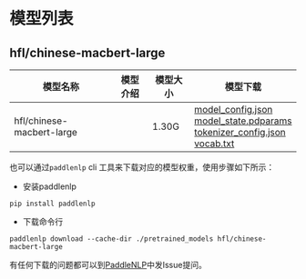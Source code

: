 #  模型列表

## hfl/chinese-macbert-large

| 模型名称 | 模型介绍 | 模型大小  | 模型下载 |
| --- | --- | --- | --- |
|hfl/chinese-macbert-large|  | 1.30G | [model_config.json](https://bj.bcebos.com/paddlenlp/models/community/hfl/chinese-macbert-large/model_config.json)<br>[model_state.pdparams](https://bj.bcebos.com/paddlenlp/models/community/hfl/chinese-macbert-large/model_state.pdparams)<br>[tokenizer_config.json](https://bj.bcebos.com/paddlenlp/models/community/hfl/chinese-macbert-large/tokenizer_config.json)<br>[vocab.txt](https://bj.bcebos.com/paddlenlp/models/community/hfl/chinese-macbert-large/vocab.txt) |

也可以通过`paddlenlp` cli 工具来下载对应的模型权重，使用步骤如下所示：

* 安装paddlenlp

```shell
pip install paddlenlp
```

* 下载命令行

```shell
paddlenlp download --cache-dir ./pretrained_models hfl/chinese-macbert-large
```

有任何下载的问题都可以到[PaddleNLP](https://github.com/PaddlePaddle/PaddleNLP)中发Issue提问。